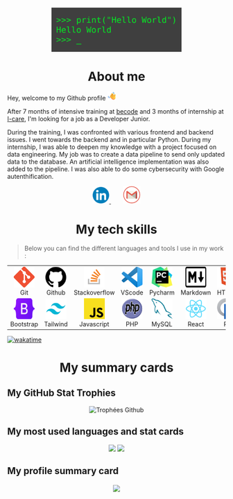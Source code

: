 <p align="center">
  <img src="img/hey.gif" alt="Icone git" width=300 align="center"/>
</p>

<h1 align="center">About me</h1>

<p>Hey, welcome to my Github profile <img src="img/hi.png" alt="Icone git" width=20 height=20/></p>

After 7 months of intensive training at [becode](https://becode.org/fr/apprendre/developpeur-web-junior/) and 3 months of internship at [I-care](https://www.icareweb.com/fr/), I'm looking for a job as a Developer Junior.

<p>During the training, I was confronted with various frontend and backend issues. I went towards the backend and in particular Python. During my internship, I was able to deepen my knowledge with a project focused on data engineering. My job was to create a data pipeline to send only updated data to the database. An artificial intelligence implementation was also added to the pipeline. I was also able to do some cybersecurity with Google autenthification.</p>

<p align="center">
  <a href="https://www.linkedin.com/in/loic-calcagno/">
    <img alt="LinkedIn" width="38px" src="img/linkedin.png"/>
  </a>&nbsp;&nbsp;&nbsp;&nbsp;&nbsp;&nbsp;
  <a href="mailto:calcagnoloic93@gmail.com">
    <img alt="Mail pro gmail" width="40px" src="img/mail.png"/>
  </a>
</p>

<h1 align="center">My tech skills</h1>

> Below you can find the different languages and tools I use in my work : 

<table>
  <tr>
    <td align="center" width="96">
      <img src="img/git-icon.png" alt="Icone git" width="48" height="48"/>
      <br>Git
    </td>
    <td align="center" width="96">
      <img src="img/github-icon.png" alt="Icone github" width="48" height="48"/>
      <br>Github
    </td>
    <td align="center" width="96">
      <img src="img/stack-icon.png" alt="Icone Stackoverflow" width="48" height="48"/>
      <br>Stackoverflow
    </td>
    <td align="center" width="96">
      <img src="img/vscode-icon.png" alt="Icone vscode"  width="48" height="48">
      <br>VScode
    </td>
    <td align="center" width="96">
      <img src="img/pycharm-icon.png" alt="Icone pycharm" width="48" height="48">
      <br>Pycharm
    </td>
    <td align="center" width="96">
      <img src="img/markdown-icon.png" alt="Icone markdown" width="48" height="48">
      <br>Markdown
    </td>
    <td align="center" width="96">
      <img src="img/html-icon.png" alt="Icone html" width="48" height="48">
      <br>HTML
    </td>
    <td align="center" width="96">
      <img src="img/css-icon.png" alt="Icone css" width="48" height="48">
      <br>CSS
    </td>
    <td align="center" width="96">
      <img src="img/sass-icon.png" alt="Icone sass" width="48" height="48">
      <br>SASS
    </td>
  </tr>
  <tr>
    <td align="center" width="96">
      <img src="img/bootstrap-icon.png" alt="Icone bootstrap" width="48" height="48">
      <br>Bootstrap
    </td>
    <td align="center" width="96">
      <img src="img/tailwind-icon.png" alt="Icone tailwind" width="48" height="48"/>
      <br>Tailwind
    </td>
    <td align="center" width="96">
      <img src="img/js-icon.png" alt="Icone js" width="48" height="48">
      <br>Javascript
    </td>
    <td align="center" width="96">
      <img src="img/php-icon.png" alt="Icone php" width="48" height="48">
      <br>PHP
    </td>
    <td align="center" width="96">
      <img src="img/mysql-icon.png" alt="Icone mysql" width="48" height="48">
      <br>MySQL
    </td>
    <td align="center" width="96">
      <img src="img/react-icon.png" alt="Icone React" width="48" height="48">
      <br>React
    </td>
    <td align="center" width="96">
      <img src="img/r-icon.png" alt="Icone r" width="48" height="48">
      <br>R
    </td>
    <td align="center" width="96">
      <img src="img/python-icon.png" alt="Icone python" width="48" height="48" > 
      <br>Python
    </td>
    <td align="center" width="96">
      <img src="img/django-icon.png" alt="Icone django" width="48" height="48">
      <br>Django
    </td>
  </tr>
</table>

[![wakatime](https://wakatime.com/badge/user/feb05b66-4b7c-4873-a9b9-b5c1b0e71806.svg)](https://wakatime.com/@feb05b66-4b7c-4873-a9b9-b5c1b0e71806)

<h1 align="center">My summary cards</h2>

<h2>My GitHub Stat Trophies</h2> 

<p align="center">
  <img src="https://github-profile-trophy.vercel.app/?username=CalcagnoLoic&no-bg=true&theme=juicyfresh" alt="Trophées Github" />
</p>

<h2>My most used languages and stat cards</h2> 

<p align="center">
  <img src="https://github-readme-stats.vercel.app/api/top-langs/?username=CalcagnoLoic&layout=compact&theme=cobalt&langs_count=8&hide_title=true&" /> 
  <img src="https://github-readme-stats.vercel.app/api?username=CalcagnoLoic&theme=cobalt&hide_title=true" /> 
</p>

<h2>My profile summary card</h2> 

<p align="center">
  <img align="center" src="https://github-profile-summary-cards.vercel.app/api/cards/profile-details?username=CalcagnoLoic&theme=vue" /> 
</p>
